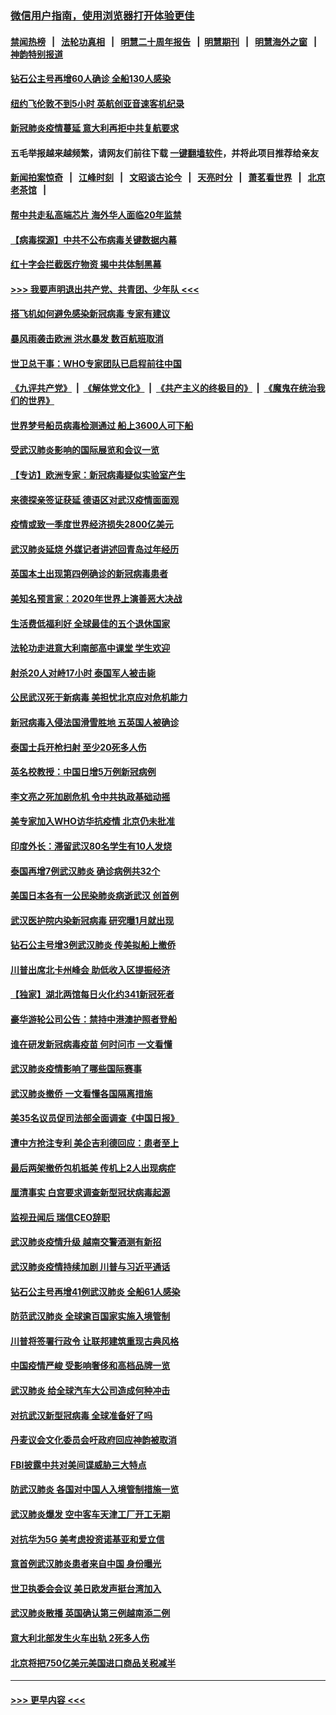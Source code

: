 ### [微信用户指南，使用浏览器打开体验更佳](https://github.com/gfw-breaker/banned-news1/blob/master/indexes/wechat-guide.md?t=0)
#### [禁闻热榜](热点新闻.md?t=0)  &nbsp;&nbsp;|&nbsp;&nbsp; [法轮功真相](https://github.com/gfw-breaker/truth/blob/master/README.md?t=0) &nbsp;&nbsp;|&nbsp;&nbsp; [明慧二十周年报告](https://github.com/gfw-breaker/mh-reports/blob/master/README.md?t=0) &nbsp;&nbsp;|&nbsp;&nbsp;[明慧期刊](https://github.com/gfw-breaker/mh-qikan) &nbsp;&nbsp;|&nbsp;&nbsp; [明慧海外之窗](https://github.com/gfw-breaker/mh-news/blob/master/README.md?t=0) &nbsp;&nbsp;|&nbsp;&nbsp; [神韵特别报道](https://github.com/gfw-breaker/mh-news/blob/master/shenyun.md?t=0)
#### [钻石公主号再增60人确诊 全船130人感染](../pages/nsc418/n11857366.md?t=02101644) 
#### [纽约飞伦敦不到5小时 英航创亚音速客机纪录](../pages/nsc418/n11857405.md?t=02101644) 
#### [新冠肺炎疫情蔓延 意大利再拒中共复航要求](../pages/nsc418/n11857200.md?t=02101644) 
#### 五毛举报越来越频繁，请网友们前往下载 [一键翻墙软件](https://github.com/gfw-breaker/ssr-accounts)，并将此项目推荐给亲友
#### [新闻拍案惊奇](https://github.com/gfw-breaker/banned-news1/blob/master/pages/link4.md) &nbsp;&nbsp;|&nbsp;&nbsp; [江峰时刻](https://github.com/gfw-breaker/banned-news1/blob/master/pages/link4.md) &nbsp;&nbsp;|&nbsp;&nbsp; [文昭谈古论今](https://github.com/gfw-breaker/banned-news1/blob/master/pages/link4.md) &nbsp;&nbsp;|&nbsp;&nbsp; [天亮时分](https://github.com/gfw-breaker/banned-news1/blob/master/pages/link4.md) &nbsp;&nbsp;|&nbsp;&nbsp; [萧茗看世界](https://github.com/gfw-breaker/banned-news1/blob/master/pages/link4.md) &nbsp;&nbsp;|&nbsp;&nbsp; [北京老茶馆](https://github.com/gfw-breaker/banned-news1/blob/master/pages/link4.md) &nbsp;&nbsp;|&nbsp;&nbsp; 
#### [帮中共走私高端芯片 海外华人面临20年监禁](../pages/nsc418/n11855016.md?t=02101644) 
#### [【病毒探源】中共不公布病毒关键数据内幕](../pages/nsc418/n11856584.md?t=02101644) 
#### [红十字会拦截医疗物资 揭中共体制黑幕](../pages/nsc418/n11856750.md?t=02101644) 
#### [>>> 我要声明退出共产党、共青团、少年队 <<<](https://github.com/begood0513/goodnews/blob/master/quit/letter.md) 
#### [搭飞机如何避免感染新冠病毒 专家有建议](../pages/nsc418/n11853427.md?t=02101644) 
#### [暴风雨袭击欧洲 洪水暴发 数百航班取消](../pages/nsc418/n11856453.md?t=02101644) 
#### [世卫总干事：WHO专家团队已启程前往中国](../pages/nsc418/n11856612.md?t=02101644) 
#### [《九评共产党》](https://github.com/begood0513/9ping.md/blob/master/README.md) &nbsp;|&nbsp; [《解体党文化》](../../../../jtdwh.md/blob/master/README.md)  &nbsp;|&nbsp; [《共产主义的终极目的》](../../../../gczydzjmd.md/blob/master/README.md) &nbsp;|&nbsp; [《魔鬼在统治我们的世界》](../../../../mgztzwmdsj.md/blob/master/README.md) 
#### [世界梦号船员病毒检测通过 船上3600人可下船](../pages/nsc418/n11856520.md?t=02101644) 
#### [受武汉肺炎影响的国际展览和会议一览](../pages/nsc418/n11856420.md?t=02101644) 
#### [【专访】欧洲专家：新冠病毒疑似实验室产生](../pages/nsc418/n11856378.md?t=02101644) 
#### [来德探亲签证获延 德语区对武汉疫情面面观](../pages/nsc418/n11856283.md?t=02101644) 
#### [疫情或致一季度世界经济损失2800亿美元](../pages/nsc418/n11855639.md?t=02101644) 
#### [武汉肺炎延烧 外媒记者讲述回青岛过年经历](../pages/nsc418/n11856159.md?t=02101644) 
#### [英国本土出现第四例确诊的新冠病毒患者](../pages/nsc418/n11855930.md?t=02101644) 
#### [美知名预言家：2020年世界上演善恶大决战](../pages/nsc418/n11855418.md?t=02101644) 
#### [生活费低福利好 全球最佳的五个退休国家](../pages/nsc418/n11848347.md?t=02101644) 
#### [法轮功走进意大利南部高中课堂 学生欢迎](../pages/nsc418/n11853859.md?t=02101644) 
#### [射杀20人对峙17小时 泰国军人被击毙](../pages/nsc418/n11854869.md?t=02101644) 
#### [公民武汉死于新病毒 美担忧北京应对危机能力](../pages/nsc418/n11854331.md?t=02101644) 
#### [新冠病毒入侵法国滑雪胜地 五英国人被确诊](../pages/nsc418/n11854307.md?t=02101644) 
#### [泰国士兵开枪扫射 至少20死多人伤](../pages/nsc418/n11854276.md?t=02101644) 
#### [英名校教授：中国日增5万例新冠病例](../pages/nsc418/n11854174.md?t=02101644) 
#### [李文亮之死加剧危机 令中共执政基础动摇](../pages/nsc418/n11854003.md?t=02101644) 
#### [美专家加入WHO访华抗疫情 北京仍未批准](../pages/nsc418/n11854043.md?t=02101644) 
#### [印度外长：滞留武汉80名学生有10人发烧](../pages/nsc418/n11853821.md?t=02101644) 
#### [泰国再增7例武汉肺炎 确诊病例共32个](../pages/nsc418/n11853808.md?t=02101644) 
#### [美国日本各有一公民染肺炎病逝武汉 创首例](../pages/nsc418/n11853509.md?t=02101644) 
#### [武汉医护院内染新冠病毒 研究曝1月就出现](../pages/nsc418/n11852928.md?t=02101644) 
#### [钻石公主号增3例武汉肺炎 传美拟船上撤侨](../pages/nsc418/n11853240.md?t=02101644) 
#### [川普出席北卡州峰会 助低收入区提振经济](../pages/nsc418/n11853232.md?t=02101644) 
#### [【独家】湖北两馆每日火化约341新冠死者](../pages/nsc418/n11845444.md?t=02101644) 
#### [豪华游轮公司公告：禁持中港澳护照者登船](../pages/nsc418/n11852761.md?t=02101644) 
#### [谁在研发新冠病毒疫苗 何时问市 一文看懂](../pages/nsc418/n11852840.md?t=02101644) 
#### [武汉肺炎疫情影响了哪些国际赛事](../pages/nsc418/n11852441.md?t=02101644) 
#### [武汉肺炎撤侨 一文看懂各国隔离措施](../pages/nsc418/n11844216.md?t=02101644) 
#### [美35名议员促司法部全面调查《中国日报》](../pages/nsc418/n11852435.md?t=02101644) 
#### [遭中方抢注专利 美企吉利德回应：患者至上](../pages/nsc418/n11852037.md?t=02101644) 
#### [最后两架撤侨包机抵美 传机上2人出现病症](../pages/nsc418/n11852173.md?t=02101644) 
#### [厘清事实 白宫要求调查新型冠状病毒起源](../pages/nsc418/n11852106.md?t=02101644) 
#### [监视丑闻后 瑞信CEO辞职](../pages/nsc418/n11852127.md?t=02101644) 
#### [武汉肺炎疫情升级 越南交警酒测有新招](../pages/nsc418/n11851632.md?t=02101644) 
#### [武汉肺炎疫情持续加剧 川普与习近平通话](../pages/nsc418/n11851613.md?t=02101644) 
#### [钻石公主号再增41例武汉肺炎 全船61人感染](../pages/nsc418/n11850401.md?t=02101644) 
#### [防范武汉肺炎 全球逾百国家实施入境管制](../pages/nsc418/n11850557.md?t=02101644) 
#### [川普将签署行政令 让联邦建筑重现古典风格](../pages/nsc418/n11850654.md?t=02101644) 
#### [中国疫情严峻 受影响奢侈和高档品牌一览](../pages/nsc418/n11850319.md?t=02101644) 
#### [武汉肺炎 给全球汽车大公司造成何种冲击](../pages/nsc418/n11850056.md?t=02101644) 
#### [对抗武汉新型冠病毒 全球准备好了吗](../pages/nsc418/n11850142.md?t=02101644) 
#### [丹麦议会文化委员会吁政府回应神韵被取消](../pages/nsc418/n11849312.md?t=02101644) 
#### [FBI披露中共对美间谍威胁三大特点](../pages/nsc418/n11849700.md?t=02101644) 
#### [防武汉肺炎 各国对中国人入境管制措施一览](../pages/nsc418/n11838726.md?t=02101644) 
#### [武汉肺炎爆发 空中客车天津工厂开工无期](../pages/nsc418/n11849634.md?t=02101644) 
#### [对抗华为5G 美考虑投资诺基亚和爱立信](../pages/nsc418/n11849510.md?t=02101644) 
#### [意首例武汉肺炎患者来自中国 身份曝光](../pages/nsc418/n11849454.md?t=02101644) 
#### [世卫执委会会议 美日欧发声挺台湾加入](../pages/nsc418/n11849433.md?t=02101644) 
#### [武汉肺炎散播 英国确认第三例越南添二例](../pages/nsc418/n11849439.md?t=02101644) 
#### [意大利北部发生火车出轨 2死多人伤](../pages/nsc418/n11848999.md?t=02101644) 
#### [北京将把750亿美元美国进口商品关税减半](../pages/nsc418/n11848896.md?t=02101644) 

----
#### [ >>> 更早内容 <<< ](../indexes/nsc418-earlier.md)
